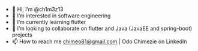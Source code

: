 - 👋 Hi, I’m @ch1m3z13
- 👀 I’m interested in software engineering
- 🌱 I’m currently learning flutter
- 💞️ I’m looking to collaborate on flutter and Java (JavaEE and spring-boot) projects
- 📫 How to reach me chimeo81@gmail.com | Odo Chimezie on LinkedIn

<!---
ch1m3z13/ch1m3z13 is a ✨ special ✨ repository because its `README.md` (this file) appears on your GitHub profile.
You can click the Preview link to take a look at your changes.
--->
